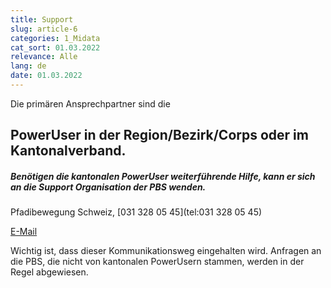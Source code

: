 ```yaml
---
title: Support
slug: article-6
categories: 1_Midata
cat_sort: 01.03.2022
relevance: Alle
lang: de
date: 01.03.2022
---
```


Die primären Ansprechpartner sind die

## PowerUser in der Region/Bezirk/Corps oder im Kantonalverband.


##### Benötigen die kantonalen PowerUser weiterführende Hilfe, kann er sich an die Support Organisation der PBS wenden.

Pfadibewegung Schweiz, [031 328 05 45](tel:031 328 05 45)

[E-Mail](mailto:midata@pbs.ch)

Wichtig ist, dass dieser Kommunikationsweg eingehalten wird. Anfragen an die PBS, die nicht von kantonalen PowerUsern stammen, werden in der Regel abgewiesen.
